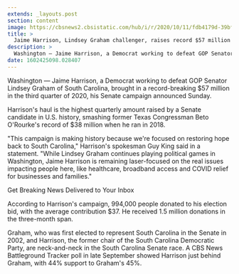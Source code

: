```yaml
--- 
extends: _layouts.post 
section: content 
image: https://cbsnews2.cbsistatic.com/hub/i/r/2020/10/11/fdb4179d-39bf-4b50-9873-0ef62e6f0d92/thumbnail/1200x630g2/132a4733953c3da0019f32a8cc3caf14/grahamharrison.jpg 
title: > 
  Jaime Harrison, Lindsey Graham challenger, raises record $57 million in 3rd quarter 
description: > 
  Washington — Jaime Harrison, a Democrat working to defeat GOP Senator Lindsey Graham of South Carolina, brought in a record-breaking $57 million in the third quarter of 2020, his Senate campaign announced Sunday."This campaign is making history because we're focused on restoring hope back to South Carolina," Harrison's spokesman Guy King said in a statement."While Lindsey Graham continues playing political games in Washington, Jaime Harrison is remaining laser-focused on the real issues impacting people here, like healthcare, broadband access and COVID relief for businesses and families."Graham, who was first elected to represent South Carolina in the Senate in 2002, and Harrison, the former chair of the South Carolina Democratic Party, are neck-and-neck in the South Carolina Senate race.A CBS News Battleground Tracker poll in late September showed Harrison just behind Graham, with 44% support to Graham's 45%. 
date: 1602425098.028407 
--- 
```

Washington — Jaime Harrison, a Democrat working to defeat GOP Senator Lindsey Graham of South Carolina, brought in a record-breaking $57 million in the third quarter of 2020, his Senate campaign announced Sunday.

Harrison's haul is the highest quarterly amount raised by a Senate candidate in U.S. history, smashing former Texas Congressman Beto O'Rourke's record of $38 million when he ran in 2018.

"This campaign is making history because we're focused on restoring hope back to South Carolina," Harrison's spokesman Guy King said in a statement. "While Lindsey Graham continues playing political games in Washington, Jaime Harrison is remaining laser-focused on the real issues impacting people here, like healthcare, broadband access and COVID relief for businesses and families."

Get Breaking News Delivered to Your Inbox

According to Harrison's campaign, 994,000 people donated to his election bid, with the average contribution $37. He received 1.5 million donations in the three-month span.

Graham, who was first elected to represent South Carolina in the Senate in 2002, and Harrison, the former chair of the South Carolina Democratic Party, are neck-and-neck in the South Carolina Senate race. A CBS News Battleground Tracker poll in late September showed Harrison just behind Graham, with 44% support to Graham's 45%.